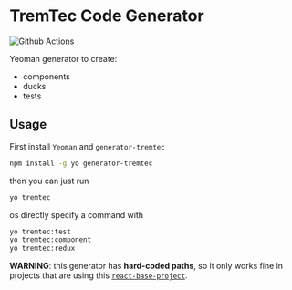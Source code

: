 # TremTec Code Generator

![Github Actions](https://github.com/marco-souza/generator-tremtec/workflows/Publish/badge.svg)

Yeoman generator to create:

- components
- ducks
- tests

## Usage

First install `Yeoman` and `generator-tremtec`

```sh
npm install -g yo generator-tremtec
```

then you can just run

```sh
yo tremtec
```

os directly specify a command with

```sh
yo tremtec:test
yo tremtec:component
yo tremtec:redux
```

**WARNING**: this generator has **hard-coded paths**, so it only works fine in projects that are using this [`react-base-project`](https://github.com/marco-souza/react-base-project).

